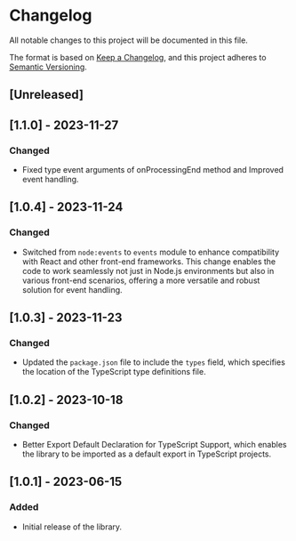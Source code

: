 # Changelog

All notable changes to this project will be documented in this file.

The format is based on [Keep a Changelog](https://keepachangelog.com/en/1.0.0/),
and this project adheres to [Semantic Versioning](https://semver.org/spec/v2.0.0.html).

## [Unreleased]

## [1.1.0] - 2023-11-27
### Changed
- Fixed type event arguments of onProcessingEnd method and Improved event handling. 

## [1.0.4] - 2023-11-24
### Changed
- Switched from `node:events` to `events` module to enhance compatibility with React and other front-end frameworks. This change enables the code to work seamlessly not just in Node.js environments but also in various front-end scenarios, offering a more versatile and robust solution for event handling.

## [1.0.3] - 2023-11-23
### Changed
- Updated the `package.json` file to include the `types` field, which specifies the location of the TypeScript type definitions file.

## [1.0.2] - 2023-10-18
### Changed
- Better Export Default Declaration for TypeScript Support, which enables the library to be imported as a default export in TypeScript projects.

## [1.0.1] - 2023-06-15
### Added
- Initial release of the library.
